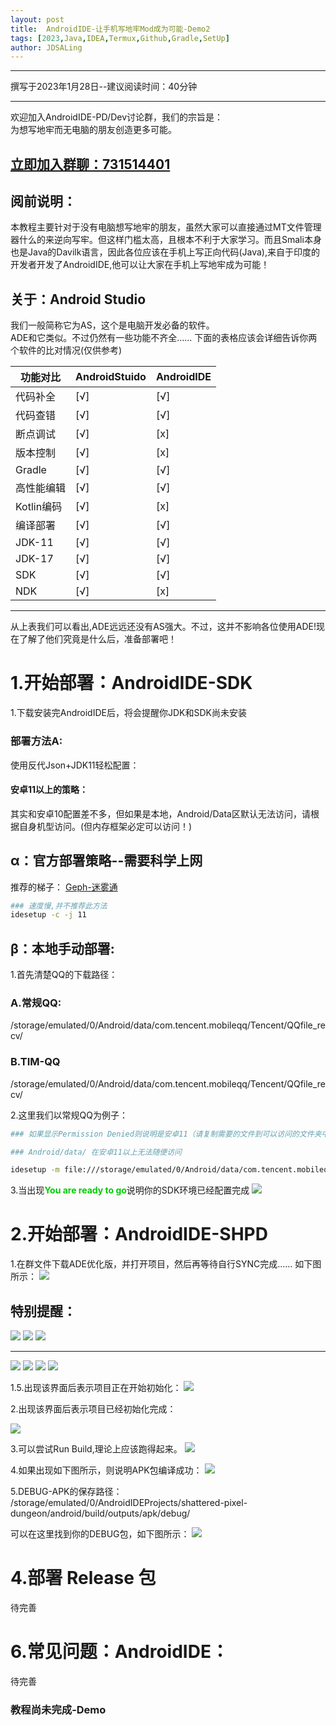```yaml
---
layout: post
title:  AndroidIDE-让手机写地牢Mod成为可能-Demo2
tags: [2023,Java,IDEA,Termux,Github,Gradle,SetUp]
author: JDSALing
---
```


---
撰写于2023年1月28日--建议阅读时间：40分钟

---

欢迎加入AndroidIDE-PD/Dev讨论群，我们的宗旨是：  
为想写地牢而无电脑的朋友创造更多可能。
<h2><a href="https://jq.qq.com/?_wv=1027&k=DOm63Y34">立即加入群聊：731514401</a></h2>

## 阅前说明：
本教程主要针对于没有电脑想写地牢的朋友，虽然大家可以直接通过MT文件管理器什么的来逆向写牢。但这样门槛太高，且根本不利于大家学习。而且Smali本身也是Java的Davilk语言，因此各位应该在手机上写正向代码(Java),来自于印度的开发者开发了AndroidIDE,他可以让大家在手机上写地牢成为可能！

## 关于：Android Studio
我们一般简称它为AS，这个是电脑开发必备的软件。  
ADE和它类似。不过仍然有一些功能不齐全……
下面的表格应该会详细告诉你两个软件的比对情况(仅供参考)

|功能对比|AndroidStuido|AndroidIDE
|-|-|-
|代码补全|[√]|[√]
|代码查错|[√]|[√]
|断点调试|[√]|[x]
|版本控制|[√]|[x]
|Gradle|[√]|[√]
|高性能编辑|[√]|[√]
|Kotlin编码|[√]|[x]
|编译部署|[√]|[√]
|JDK-11|[√]|[√]
|JDK-17|[√]|[√]
|SDK|[√]|[√]
|NDK|[√]|[x]

---

 从上表我们可以看出,ADE远远还没有AS强大。不过，这并不影响各位使用ADE!现在了解了他们究竟是什么后，准备部署吧！

# 1.开始部署：AndroidIDE-SDK
1.下载安装完AndroidIDE后，将会提醒你JDK和SDK尚未安装  

### 部署方法A:
使用反代Json+JDK11轻松配置：

#### 安卓11以上的策略：
其实和安卓10配置差不多，但如果是本地，Android/Data区默认无法访问，请根据自身机型访问。(但内存框架必定可以访问！)

## α：官方部署策略--需要科学上网
推荐的梯子：
[Geph-迷雾通](https://jdsalinghub.top/geph-official/geph4-client/wiki/%E8%BF%B7%E9%9B%BE%E9%80%9A%EF%BC%88%E5%85%8D%E7%BF%BB%E5%A2%99%E9%95%9C%E5%83%8F%EF%BC%89)
```bash
### 速度慢,并不推荐此方法
idesetup -c -j 11
```

## β：本地手动部署:

1.首先清楚QQ的下载路径：
### A.常规QQ:
/storage/emulated/0/Android/data/com.tencent.mobileqq/Tencent/QQfile_recv/
### B.TIM-QQ
/storage/emulated/0/Android/data/com.tencent.mobileqq/Tencent/QQfile_recv/

2.这里我们以常规QQ为例子：
```bash
### 如果显示Permission Denied则说明是安卓11（请复制需要的文件到可以访问的文件夹中）

### Android/data/ 在安卓11以上无法随便访问

idesetup -m file:///storage/emulated/0/Android/data/com.tencent.mobileqq/Tencent/QQfile_recv/install-patch.json -j 11

```

3.当出现<b><font color="#00cc00">You are ready to go</font></b>说明你的SDK环境已经配置完成
<img src="http://39.105.229.249/ftp/ling/cdnpng/adepng/Set4.jpg">

# 2.开始部署：AndroidIDE-SHPD

1.在群文件下载ADE优化版，并打开项目，然后再等待自行SYNC完成……
如下图所示：
<img src="http://39.105.229.249/ftp/ling/cdnpng/adepng/Set8.jpg">

## 特别提醒：
<img src="http://39.105.229.249/ftp/ling/cdnpng/adepng/Set9.jpg">
<img src="http://39.105.229.249/ftp/ling/cdnpng/adepng/Set10.jpg">
<img src="http://39.105.229.249/ftp/ling/cdnpng/adepng/Set11.jpg">

---

<img src="http://39.105.229.249/ftp/ling/cdnpng/adepng/Set12.jpg">
<img src="http://39.105.229.249/ftp/ling/cdnpng/adepng/Set13.jpg">
<img src="http://39.105.229.249/ftp/ling/cdnpng/adepng/Set14.jpg">
<img src="http://39.105.229.249/ftp/ling/cdnpng/adepng/Set15.jpg">

1.5.出现该界面后表示项目正在开始初始化：
<img src="http://39.105.229.249/ftp/ling/cdnpng/adepng/Set5.jpg">

2.出现该界面后表示项目已经初始化完成：

<img src="http://39.105.229.249/ftp/ling/cdnpng/adepng/Set6.jpg">

3.可以尝试Run Build,理论上应该跑得起来。
<img src="http://39.105.229.249/ftp/ling/cdnpng/adepng/Set7.jpg">

4.如果出现如下图所示，则说明APK包编译成功：
<img src="http://39.105.229.249/ftp/ling/cdnpng/adepng/Set16.jpg">

5.DEBUG-APK的保存路径：  
/storage/emulated/0/AndroidIDEProjects/shattered-pixel-dungeon/android/build/outputs/apk/debug/

可以在这里找到你的DEBUG包，如下图所示：
<img src="http://39.105.229.249/ftp/ling/cdnpng/adepng/Set17.jpg">


# 4.部署 Release 包
待完善

# 6.常见问题：AndroidIDE：
待完善

### 教程尚未完成-Demo















